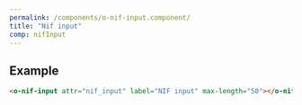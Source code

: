 ```yaml
---
permalink: /components/o-nif-input.component/
title: "Nif input"
comp: nifInput
---
```


## Example

```html
<o-nif-input attr="nif_input" label="NIF input" max-length="50"></o-nif-input>
```
